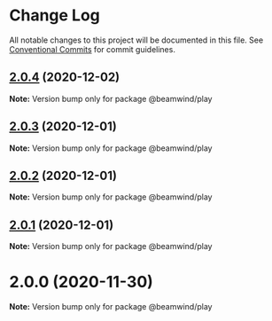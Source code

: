 # Change Log

All notable changes to this project will be documented in this file.
See [Conventional Commits](https://conventionalcommits.org) for commit guidelines.

## [2.0.4](https://github.com/kenoxa/beamwind/compare/@beamwind/play@2.0.3...@beamwind/play@2.0.4) (2020-12-02)

**Note:** Version bump only for package @beamwind/play

## [2.0.3](https://github.com/kenoxa/beamwind/compare/@beamwind/play@2.0.2...@beamwind/play@2.0.3) (2020-12-01)

**Note:** Version bump only for package @beamwind/play

## [2.0.2](https://github.com/kenoxa/beamwind/compare/@beamwind/play@2.0.1...@beamwind/play@2.0.2) (2020-12-01)

**Note:** Version bump only for package @beamwind/play

## [2.0.1](https://github.com/kenoxa/beamwind/compare/@beamwind/play@2.0.0...@beamwind/play@2.0.1) (2020-12-01)

**Note:** Version bump only for package @beamwind/play

# 2.0.0 (2020-11-30)

**Note:** Version bump only for package @beamwind/play
